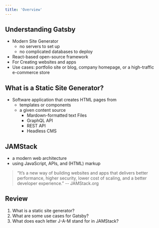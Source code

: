 ```yaml
---
title: 'Overview'
---
```


## Understanding Gatsby

- Modern Site Generator
  - no servers to set up
  - no complicated databases to deploy
- React-based open-source framework
- For Creating websites and apps
- Use cases: portfolio site or blog, company homepage, or a high-traffic e-commerce store

## What is a Static Site Generator?

- Software application that creates HTML pages from
  - templates or components
  - a given content source
    - Mardown-formatted text Files
    - GraphQL API
    - REST API
    - Headless CMS

## JAMStack

- a modern web architecture
- using JavaScript, APIs, and (HTML) markup

> “It’s a new way of building websites and apps that delivers better performance, higher security, lower cost of scaling, and a better developer experience.”
> -- JAMStack.org

## Review

1. What is a static site generator?
2. What are some use cases for Gatsby?
3. What does each letter J-A-M stand for in JAMStack?
